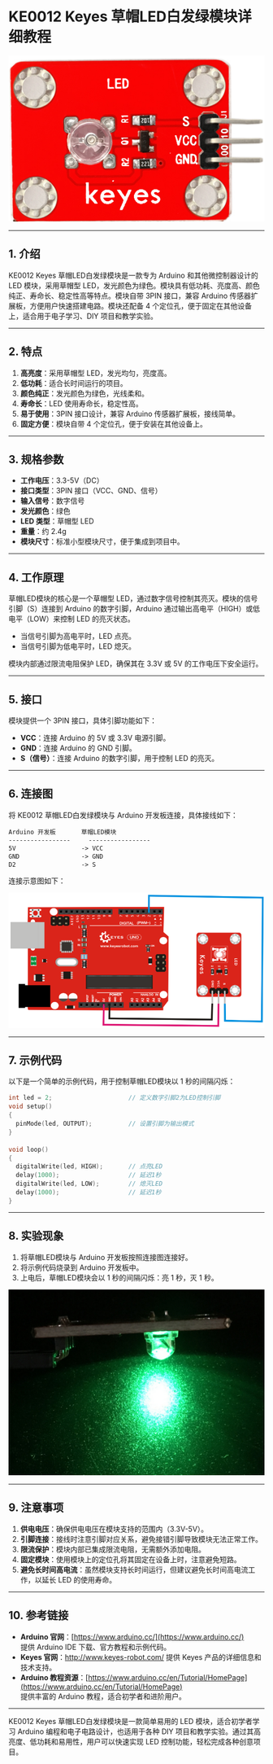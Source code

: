 # KE0012 Keyes 草帽LED白发绿模块详细教程

![image-20250312152912501](media/image-20250312152912501.png)

---

## **1. 介绍**

KE0012 Keyes 草帽LED白发绿模块是一款专为 Arduino 和其他微控制器设计的 LED 模块，采用草帽型 LED，发光颜色为绿色。模块具有低功耗、亮度高、颜色纯正、寿命长、稳定性高等特点。模块自带 3PIN 接口，兼容 Arduino 传感器扩展板，方便用户快速搭建电路。模块还配备 4 个定位孔，便于固定在其他设备上，适合用于电子学习、DIY 项目和教学实验。

---

## **2. 特点**

1. **高亮度**：采用草帽型 LED，发光均匀，亮度高。  
2. **低功耗**：适合长时间运行的项目。  
3. **颜色纯正**：发光颜色为绿色，光线柔和。  
4. **寿命长**：LED 使用寿命长，稳定性高。  
5. **易于使用**：3PIN 接口设计，兼容 Arduino 传感器扩展板，接线简单。  
6. **固定方便**：模块自带 4 个定位孔，便于安装在其他设备上。

---

## **3. 规格参数**

- **工作电压**：3.3-5V（DC）  
- **接口类型**：3PIN 接口（VCC、GND、信号）  
- **输入信号**：数字信号  
- **发光颜色**：绿色  
- **LED 类型**：草帽型 LED  
- **重量**：约 2.4g  
- **模块尺寸**：标准小型模块尺寸，便于集成到项目中。

---

## **4. 工作原理**

草帽LED模块的核心是一个草帽型 LED，通过数字信号控制其亮灭。模块的信号引脚（S）连接到 Arduino 的数字引脚，Arduino 通过输出高电平（HIGH）或低电平（LOW）来控制 LED 的亮灭状态。  
- 当信号引脚为高电平时，LED 点亮。  
- 当信号引脚为低电平时，LED 熄灭。  

模块内部通过限流电阻保护 LED，确保其在 3.3V 或 5V 的工作电压下安全运行。

---

## **5. 接口**

模块提供一个 3PIN 接口，具体引脚功能如下：  
- **VCC**：连接 Arduino 的 5V 或 3.3V 电源引脚。  
- **GND**：连接 Arduino 的 GND 引脚。  
- **S（信号）**：连接 Arduino 的数字引脚，用于控制 LED 的亮灭。  

---

## **6. 连接图**

将 KE0012 草帽LED白发绿模块与 Arduino 开发板连接，具体接线如下：  

```
Arduino 开发板       草帽LED模块  
-----------------     -----------------  
5V                  -> VCC  
GND                 -> GND  
D2                  -> S  
```

连接示意图如下：  

![image-20250312152929287](media/image-20250312152929287.png)

---

## **7. 示例代码**

以下是一个简单的示例代码，用于控制草帽LED模块以 1 秒的间隔闪烁：

```cpp
int led = 2;                     // 定义数字引脚2为LED控制引脚
void setup()
{
  pinMode(led, OUTPUT);          // 设置引脚为输出模式
}

void loop()
{
  digitalWrite(led, HIGH);       // 点亮LED
  delay(1000);                   // 延迟1秒
  digitalWrite(led, LOW);        // 熄灭LED
  delay(1000);                   // 延迟1秒
}
```

---

## **8. 实验现象**

1. 将草帽LED模块与 Arduino 开发板按照连接图连接好。  
2. 将示例代码烧录到 Arduino 开发板中。  
3. 上电后，草帽LED模块会以 1 秒的间隔闪烁：亮 1 秒，灭 1 秒。

![image-20250319095319317](media/image-20250319095319317.png)

---

## **9. 注意事项**

1. **供电电压**：确保供电电压在模块支持的范围内（3.3V-5V）。  
2. **引脚连接**：接线时注意引脚对应关系，避免接错引脚导致模块无法正常工作。  
3. **限流保护**：模块内部已集成限流电阻，无需额外添加电阻。  
4. **固定模块**：使用模块上的定位孔将其固定在设备上时，注意避免短路。  
5. **避免长时间高电流**：虽然模块支持长时间运行，但建议避免长时间高电流工作，以延长 LED 的使用寿命。  

---

## **10. 参考链接**

- **Arduino 官网**：[https://www.arduino.cc/](https://www.arduino.cc/)  
  提供 Arduino IDE 下载、官方教程和示例代码。  
- **Keyes 官网**：http://www.keyes-robot.com/
  提供 Keyes 产品的详细信息和技术支持。  
- **Arduino 教程资源**：[https://www.arduino.cc/en/Tutorial/HomePage](https://www.arduino.cc/en/Tutorial/HomePage)  
  提供丰富的 Arduino 教程，适合初学者和进阶用户。  

---

KE0012 Keyes 草帽LED白发绿模块是一款简单易用的 LED 模块，适合初学者学习 Arduino 编程和电子电路设计，也适用于各种 DIY 项目和教学实验。通过其高亮度、低功耗和易用性，用户可以快速实现 LED 控制功能，轻松完成各种创意项目。

